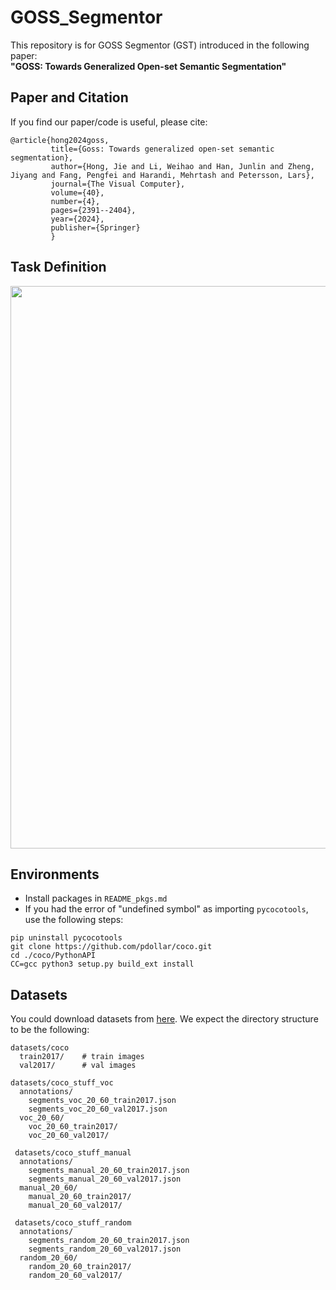 # GOSS_Segmentor
This repository is for GOSS Segmentor (GST) introduced in the following paper:  
**"GOSS: Towards Generalized Open-set Semantic Segmentation"**

## Paper and Citation  
If you find our paper/code is useful, please cite:
```
@article{hong2024goss,
         title={Goss: Towards generalized open-set semantic segmentation},
         author={Hong, Jie and Li, Weihao and Han, Junlin and Zheng, Jiyang and Fang, Pengfei and Harandi, Mehrtash and Petersson, Lars},
         journal={The Visual Computer},
         volume={40},
         number={4},
         pages={2391--2404},
         year={2024},
         publisher={Springer}
         }
```
                 
## Task Definition
<p align="center">
  <img width="900" src="https://github.com/JHome1/GOSS_Segmentor/blob/main/Figure1.png">
</p>

## Environments
* Install packages in ```README_pkgs.md```
* If you had the error of "undefined symbol" as importing ```pycocotools```, use the following steps:
```
pip uninstall pycocotools
git clone https://github.com/pdollar/coco.git
cd ./coco/PythonAPI
CC=gcc python3 setup.py build_ext install
```

## Datasets
You could download datasets from [here](https://drive.google.com/file/d/1PFbvkDBfciMgwrmdo2ORaJlknN3gzFmd/view?usp=sharing). We expect the directory structure to be the following:
```
datasets/coco
  train2017/    # train images
  val2017/      # val images
  
datasets/coco_stuff_voc
  annotations/
    segments_voc_20_60_train2017.json
    segments_voc_20_60_val2017.json
  voc_20_60/
    voc_20_60_train2017/
    voc_20_60_val2017/
    
 datasets/coco_stuff_manual
  annotations/
    segments_manual_20_60_train2017.json
    segments_manual_20_60_val2017.json
  manual_20_60/
    manual_20_60_train2017/
    manual_20_60_val2017/
    
 datasets/coco_stuff_random
  annotations/
    segments_random_20_60_train2017.json
    segments_random_20_60_val2017.json
  random_20_60/
    random_20_60_train2017/
    random_20_60_val2017/
```
